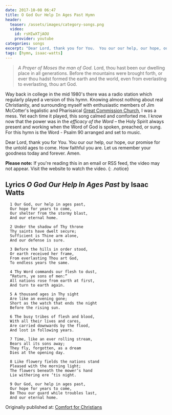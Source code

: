 ```yaml
---
date: 2017-10-08 06:47 
title: O God Our Help In Ages Past Hymn
header:
  teaser: /assets/images/category-songs.png
  video:
    id: rsHIwXTjAOU
    provider: youtube
categories: songs
excerpt: "Dear Lord, thank you for You.  You our our help, our hope, our promise for the untold ages to come.  How faithful you are.  Let us remember your goodness today and forever."
tags: [hymn, isaac-watts]
---
```

>*A Prayer of Moses the man of God.* 
>Lord, thou hast been our dwelling place in all generations.
>Before the mountains were brought forth, or ever thou hadst formed the earth and the world, even from everlasting to everlasting, thou art God.

Way back in college in the mid 1980's there was a radio station which regularly played a version of this hymn.  Knowing almost nothing about real Christianity, and surrounding myself with enthusiastic members of Jim McCotter's legalistic and Pharisaical [Great Commission Church](http://www.gcxweb.org/Articles/MCS-02-06-1986-a.aspx), I was a mess.  Yet each time it played, this song calmed and comforted me.  I know now that the power was in the *efficacy of the Word* – the Holy Spirit always present and working when the Word of God is spoken, preached, or sung.  For this hymn is the Word - Psalm 90 arranged and set to music.

Dear Lord, thank you for You.  You our our help, our hope, our promise for the untold ages to come.  How faithful you are.  Let us remember your goodness today and forever.  Amen.


**Please note:** If you're reading this in an email or RSS feed, the video may not appear.  Visit the website to watch the video.
{: .notice}

## Lyrics *O God Our Help In Ages Past* by Isaac Watts

```
  1 Our God, our help in ages past,
  Our hope for years to come,
  Our shelter from the stormy blast,
  And our eternal home.
  
  2 Under the shadow of Thy throne
  Thy saints have dwelt secure;
  Sufficient is Thine arm alone,
  And our defense is sure.
  
  3 Before the hills in order stood,
  Or earth received her frame,
  From everlasting Thou art God,
  To endless years the same.
  
  4 Thy Word commands our flesh to dust,
  “Return, ye sons of men:”
  All nations rose from earth at first,
  And turn to earth again.
  
  5 A thousand ages in Thy sight
  Are like an evening gone;
  Short as the watch that ends the night
  Before the rising sun.
  
  6 The busy tribes of flesh and blood,
  With all their lives and cares,
  Are carried downwards by the flood,
  And lost in following years.
  
  7 Time, like an ever rolling stream,
  Bears all its sons away;
  They fly, forgotten, as a dream
  Dies at the opening day.
  
  8 Like flowery fields the nations stand
  Pleased with the morning light;
  The flowers beneath the mower’s hand
  Lie withering ere ‘tis night.
  
  9 Our God, our help in ages past,
  Our hope for years to come,
  Be Thou our guard while troubles last,
  And our eternal home.
```

<div>Originally published at: <a href='http://www.alecsatin.com/'>Comfort for Christians</a></div>